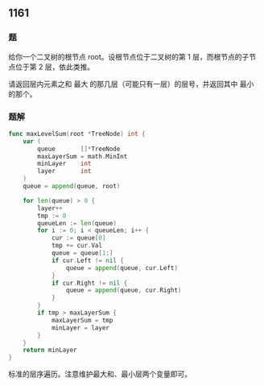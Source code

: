 ## 1161

### 题
给你一个二叉树的根节点 root。设根节点位于二叉树的第 1 层，而根节点的子节点位于第 2 层，依此类推。

请返回层内元素之和 最大 的那几层（可能只有一层）的层号，并返回其中 最小 的那个。

### 题解
```go
func maxLevelSum(root *TreeNode) int {
	var (
		queue       []*TreeNode
		maxLayerSum = math.MinInt
		minLayer    int
		layer       int
	)
	queue = append(queue, root)

	for len(queue) > 0 {
		layer++
		tmp := 0
		queueLen := len(queue)
		for i := 0; i < queueLen; i++ {
			cur := queue[0]
			tmp += cur.Val
			queue = queue[1:]
			if cur.Left != nil {
				queue = append(queue, cur.Left)
			}
			if cur.Right != nil {
				queue = append(queue, cur.Right)
			}
		}
		if tmp > maxLayerSum {
			maxLayerSum = tmp
			minLayer = layer
		}
	}
	return minLayer
}
```
标准的层序遍历。注意维护最大和、最小层两个变量即可。